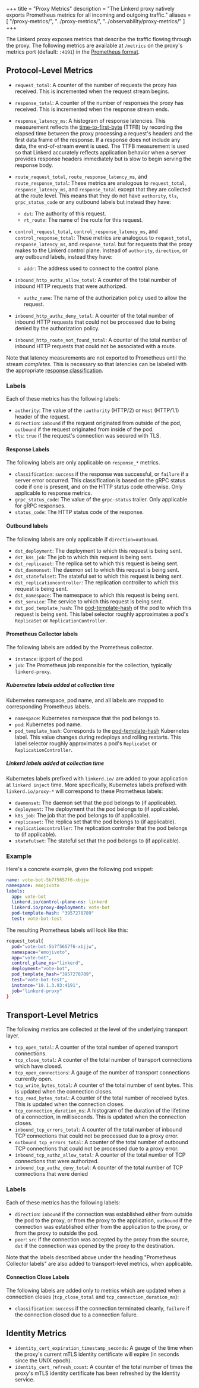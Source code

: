 +++
title = "Proxy Metrics"
description = "The Linkerd proxy natively exports Prometheus metrics for all incoming and outgoing traffic."
aliases = [
  "/proxy-metrics/",
  "../proxy-metrics/",
  "../observability/proxy-metrics/"
]
+++

The Linkerd proxy exposes metrics that describe the traffic flowing through the
proxy.  The following metrics are available at `/metrics` on the proxy's metrics
port (default: `:4191`) in the [Prometheus format][prom-format].

## Protocol-Level Metrics

* `request_total`: A counter of the number of requests the proxy has received.
  This is incremented when the request stream begins.

* `response_total`: A counter of the number of responses the proxy has received.
  This is incremented when the response stream ends.

* `response_latency_ms`: A histogram of response latencies. This measurement
  reflects the [time-to-first-byte][ttfb] (TTFB) by recording the elapsed time
  between the proxy processing a request's headers and the first data frame of the
  response. If a response does not include any data, the end-of-stream event is
  used. The TTFB measurement is used so that Linkerd accurately reflects
  application behavior when a server provides response headers immediately but is
  slow to begin serving the response body.

* `route_request_total`, `route_response_latency_ms`, and `route_response_total`:
  These metrics are analogous to `request_total`, `response_latency_ms`, and
  `response_total` except that they are collected at the route level.  This
  means that they do not have `authority`, `tls`, `grpc_status_code` or any
  outbound labels but instead they have:
  * `dst`: The authority of this request.
  * `rt_route`: The name of the route for this request.

* `control_request_total`, `control_response_latency_ms`, and `control_response_total`:
  These metrics are analogous to `request_total`, `response_latency_ms`, and
  `response_total` but for requests that the proxy makes to the Linkerd control
  plane.  Instead of `authority`, `direction`, or any outbound labels, instead
  they have:
  * `addr`: The address used to connect to the control plane.

* `inbound_http_authz_allow_total`: A counter of the total number of inbound
  HTTP requests that were authorized.
  * `authz_name`: The name of the authorization policy used to allow the request.

* `inbound_http_authz_deny_total`: A counter of the total number of inbound
  HTTP requests that could not be processed due to being denied by the
  authorization policy.

* `inbound_http_route_not_found_total`: A counter of the total number of
  inbound HTTP requests that could not be associated with a route.

Note that latency measurements are not exported to Prometheus until the stream
_completes_. This is necessary so that latencies can be labeled with the appropriate
[response classification](#response-labels).

### Labels

Each of these metrics has the following labels:

* `authority`: The value of the `:authority` (HTTP/2) or `Host` (HTTP/1.1)
               header of the request.
* `direction`: `inbound` if the request originated from outside of the pod,
               `outbound` if the request originated from inside of the pod.
* `tls`: `true` if the request's connection was secured with TLS.

#### Response Labels

The following labels are only applicable on `response_*` metrics.

* `classification`: `success` if the response was successful, or `failure` if
                    a server error occurred. This classification is based on
                    the gRPC status code if one is present, and on the HTTP
                    status code otherwise. Only applicable to response metrics.
* `grpc_status_code`: The value of the `grpc-status` trailer.  Only applicable
                      for gRPC responses.
* `status_code`: The HTTP status code of the response.

#### Outbound labels

The following labels are only applicable if `direction=outbound`.

* `dst_deployment`: The deployment to which this request is being sent.
* `dst_k8s_job`: The job to which this request is being sent.
* `dst_replicaset`: The replica set to which this request is being sent.
* `dst_daemonset`: The daemon set to which this request is being sent.
* `dst_statefulset`: The stateful set to which this request is being sent.
* `dst_replicationcontroller`: The replication controller to which this request
                               is being sent.
* `dst_namespace`: The namespace to which this request is being sent.
* `dst_service`: The service to which this request is being sent.
* `dst_pod_template_hash`: The [pod-template-hash][pod-template-hash] of the pod
                           to which this request is being sent. This label
                           selector roughly approximates a pod's `ReplicaSet` or
                           `ReplicationController`.

#### Prometheus Collector labels

The following labels are added by the Prometheus collector.

* `instance`: ip:port of the pod.
* `job`: The Prometheus job responsible for the collection, typically
         `linkerd-proxy`.

##### Kubernetes labels added at collection time

Kubernetes namespace, pod name, and all labels are mapped to corresponding
Prometheus labels.

* `namespace`: Kubernetes namespace that the pod belongs to.
* `pod`: Kubernetes pod name.
* `pod_template_hash`: Corresponds to the [pod-template-hash][pod-template-hash]
                       Kubernetes label. This value changes during redeploys and
                       rolling restarts. This label selector roughly
                       approximates a pod's `ReplicaSet` or
                       `ReplicationController`.

##### Linkerd labels added at collection time

Kubernetes labels prefixed with `linkerd.io/` are added to your application at
`linkerd inject` time. More specifically, Kubernetes labels prefixed with
`linkerd.io/proxy-*` will correspond to these Prometheus labels:

* `daemonset`: The daemon set that the pod belongs to (if applicable).
* `deployment`: The deployment that the pod belongs to (if applicable).
* `k8s_job`: The job that the pod belongs to (if applicable).
* `replicaset`: The replica set that the pod belongs to (if applicable).
* `replicationcontroller`: The replication controller that the pod belongs to
                           (if applicable).
* `statefulset`: The stateful set that the pod belongs to (if applicable).

### Example

Here's a concrete example, given the following pod snippet:

```yaml
name: vote-bot-5b7f5657f6-xbjjw
namespace: emojivoto
labels:
  app: vote-bot
  linkerd.io/control-plane-ns: linkerd
  linkerd.io/proxy-deployment: vote-bot
  pod-template-hash: "3957278789"
  test: vote-bot-test
```

The resulting Prometheus labels will look like this:

```bash
request_total{
  pod="vote-bot-5b7f5657f6-xbjjw",
  namespace="emojivoto",
  app="vote-bot",
  control_plane_ns="linkerd",
  deployment="vote-bot",
  pod_template_hash="3957278789",
  test="vote-bot-test",
  instance="10.1.3.93:4191",
  job="linkerd-proxy"
}
```

## Transport-Level Metrics

The following metrics are collected at the level of the underlying transport
layer.

* `tcp_open_total`: A counter of the total number of opened transport
  connections.
* `tcp_close_total`: A counter of the total number of transport connections
  which have closed.
* `tcp_open_connections`: A gauge of the number of transport connections
  currently open.
* `tcp_write_bytes_total`: A counter of the total number of sent bytes. This is
  updated when the connection closes.
* `tcp_read_bytes_total`: A counter of the total number of received bytes. This
  is updated when the connection closes.
* `tcp_connection_duration_ms`: A histogram of the duration of the lifetime of a
  connection, in milliseconds. This is updated when the connection closes.
* `inbound_tcp_errors_total`: A counter of the total number of inbound TCP
  connections that could not be processed due to a proxy error.
* `outbound_tcp_errors_total`: A counter of the total number of outbound TCP
  connections that could not be processed due to a proxy error.
* `inbound_tcp_authz_allow_total`: A counter of the total number of TCP
  connections that were authorized.
* `inbound_tcp_authz_deny_total`: A counter of the total number of TCP
  connections that were denied

### Labels

Each of these metrics has the following labels:

* `direction`: `inbound` if the connection was established either from outside the
                pod to the proxy, or from the proxy to the application,
               `outbound` if the connection was established either from the
                application to the proxy, or from the proxy to outside the pod.
* `peer`: `src` if the connection was accepted by the proxy from the source,
          `dst` if the connection was opened by the proxy to the destination.

Note that the labels described above under the heading "Prometheus Collector labels"
are also added to transport-level metrics, when applicable.

#### Connection Close Labels

The following labels are added only to metrics which are updated when a
connection closes (`tcp_close_total` and `tcp_connection_duration_ms`):

* `classification`: `success` if the connection terminated cleanly, `failure` if
  the connection closed due to a connection failure.

[prom-format]: https://prometheus.io/docs/instrumenting/exposition_formats/#format-version-0.0.4
[pod-template-hash]: https://kubernetes.io/docs/concepts/workloads/controllers/deployment/#pod-template-hash-label
[ttfb]: https://en.wikipedia.org/wiki/Time_to_first_byte

## Identity Metrics

* `identity_cert_expiration_timestamp_seconds`: A gauge of the time when the
  proxy's current mTLS identity certificate will expire (in seconds since the UNIX
  epoch).
* `identity_cert_refresh_count`: A counter of the total number of times the
  proxy's mTLS identity certificate has been refreshed by the Identity service.
